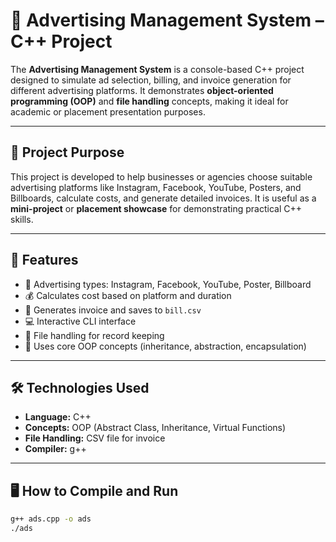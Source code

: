 # 📢 Advertising Management System – C++ Project

The **Advertising Management System** is a console-based C++ project designed to simulate ad selection, billing, and invoice generation for different advertising platforms. It demonstrates **object-oriented programming (OOP)** and **file handling** concepts, making it ideal for academic or placement presentation purposes.

---

## 💼 Project Purpose

This project is developed to help businesses or agencies choose suitable advertising platforms like Instagram, Facebook, YouTube, Posters, and Billboards, calculate costs, and generate detailed invoices. It is useful as a **mini-project** or **placement showcase** for demonstrating practical C++ skills.

---

## 🚀 Features

- 📱 Advertising types: Instagram, Facebook, YouTube, Poster, Billboard
- 💰 Calculates cost based on platform and duration
- 🧾 Generates invoice and saves to `bill.csv`
- 💻 Interactive CLI interface
- 📂 File handling for record keeping
- 🧠 Uses core OOP concepts (inheritance, abstraction, encapsulation)

---

## 🛠️ Technologies Used

- **Language:** C++
- **Concepts:** OOP (Abstract Class, Inheritance, Virtual Functions)
- **File Handling:** CSV file for invoice
- **Compiler:** g++

---

## 🖥️ How to Compile and Run

```bash
g++ ads.cpp -o ads
./ads

